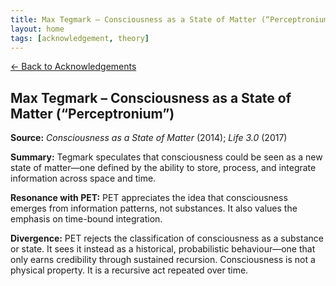 ```yaml
---
title: Max Tegmark – Consciousness as a State of Matter (“Perceptronium”)
layout: home
tags: [acknowledgement, theory]
---
```


[← Back to Acknowledgements](../../acknowledgements)

## Max Tegmark – Consciousness as a State of Matter (“Perceptronium”)

**Source:** *Consciousness as a State of Matter* (2014); *Life 3.0* (2017)

**Summary:** Tegmark speculates that consciousness could be seen as a new state of matter—one defined by the ability to store, process, and integrate information across space and time.

**Resonance with PET:** PET appreciates the idea that consciousness emerges from information patterns, not substances. It also values the emphasis on time-bound integration.

**Divergence:** PET rejects the classification of consciousness as a substance or state. It sees it instead as a historical, probabilistic behaviour—one that only earns credibility through sustained recursion. Consciousness is not a physical property. It is a recursive act repeated over time.
